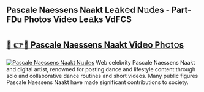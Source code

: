 ## Pascale Naessens Naakt Le𝚊k𝚎d N𝚞𝚍es - Part-FDu Photos Vid𝚎o Le𝚊ks VdFCS

# <h2><a href="http://fbag1h.evod.top/?m=Pascale+Naessens+Naakt">🔗 👉🔴 Pascale Naessens Naakt Vid𝚎o Ph𝚘t𝚘s</a></h2>

[![Pascale Naessens Naakt N𝚞d𝚎s](https://i.imgur.com/8V9OHl7.gif)](http://fbag1h.evod.top/?m=Pascale+Naessens+Naakt)
Web celebrity Pascale Naessens Naakt and digital artist, renowned for posting dance and lifestyle content through solo and collaborative dance routines and short videos. Many public figures Pascale Naessens Naakt have made significant contributions to society. 
